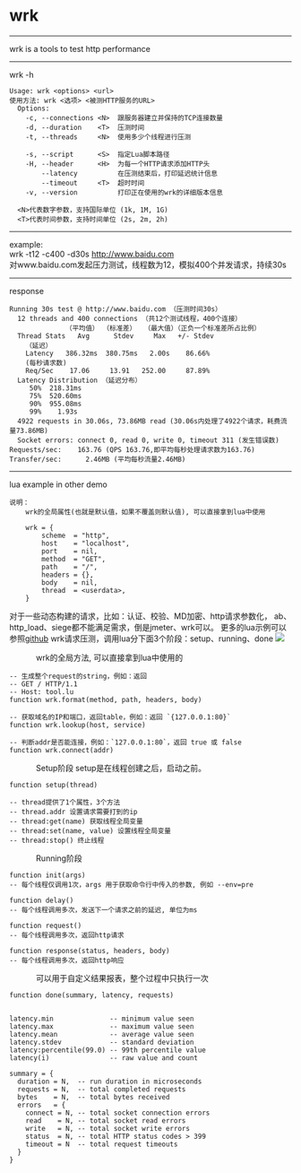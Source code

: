 # wrk
***
wrk is a tools to test http performance
***
wrk -h
```shell
Usage: wrk <options> <url>   
使用方法: wrk <选项> <被测HTTP服务的URL>                            
  Options:                                            
    -c, --connections <N>  跟服务器建立并保持的TCP连接数量  
    -d, --duration    <T>  压测时间           
    -t, --threads     <N>  使用多少个线程进行压测   
                                                      
    -s, --script      <S>  指定Lua脚本路径       
    -H, --header      <H>  为每一个HTTP请求添加HTTP头      
        --latency          在压测结束后，打印延迟统计信息   
        --timeout     <T>  超时时间     
    -v, --version          打印正在使用的wrk的详细版本信息
                                                      
  <N>代表数字参数，支持国际单位 (1k, 1M, 1G)
  <T>代表时间参数，支持时间单位 (2s, 2m, 2h)
```
***
example:<br>
wrk -t12 -c400 -d30s http://www.baidu.com <br>
对www.baidu.com发起压力测试，线程数为12，模拟400个并发请求，持续30s
***
response
```shell
Running 30s test @ http://www.baidu.com （压测时间30s）
  12 threads and 400 connections （共12个测试线程，400个连接）
              （平均值） （标准差）  （最大值）（正负一个标准差所占比例）
  Thread Stats   Avg      Stdev     Max   +/- Stdev
    （延迟）
    Latency   386.32ms  380.75ms   2.00s    86.66%
    (每秒请求数)
    Req/Sec    17.06     13.91   252.00     87.89%
  Latency Distribution （延迟分布）
     50%  218.31ms
     75%  520.60ms
     90%  955.08ms
     99%    1.93s 
  4922 requests in 30.06s, 73.86MB read (30.06s内处理了4922个请求，耗费流量73.86MB)
  Socket errors: connect 0, read 0, write 0, timeout 311 (发生错误数)
Requests/sec:    163.76 (QPS 163.76,即平均每秒处理请求数为163.76)
Transfer/sec:      2.46MB (平均每秒流量2.46MB)
```
***
lua example in other demo
```text
说明：
    wrk的全局属性(也就是默认值，如果不覆盖则默认值), 可以直接拿到lua中使用
    
    wrk = {
        scheme  = "http",
        host    = "localhost",
        port    = nil,
        method  = "GET",
        path    = "/",
        headers = {},
        body    = nil,
        thread  = <userdata>,
    }
```
对于一些动态构建的请求，比如：认证、校验、MD加密、http请求参数化， ab、http_load、siege都不能满足需求，倒是jmeter、wrk可以。 更多的lua示例可以参照<a href="https://github.com/wg/wrk/tree/master/scripts">github</a> wrk请求压测，调用lua分下面3个阶段：setup、running、done
<img src="http://type.so/usr/uploads/2016/08/970528889.png"></img>

<ul>
<ol>
wrk的全局方法, 可以直接拿到lua中使用的
</ol>
</ul>

```text
-- 生成整个request的string，例如：返回
-- GET / HTTP/1.1
-- Host: tool.lu
function wrk.format(method, path, headers, body)

-- 获取域名的IP和端口，返回table，例如：返回 `{127.0.0.1:80}`
function wrk.lookup(host, service)

-- 判断addr是否能连接，例如：`127.0.0.1:80`，返回 true 或 false
function wrk.connect(addr)
```

<ul>
<ol>
Setup阶段 setup是在线程创建之后，启动之前。
</ol>
</ul>

```text
function setup(thread)

-- thread提供了1个属性，3个方法
-- thread.addr 设置请求需要打到的ip
-- thread:get(name) 获取线程全局变量
-- thread:set(name, value) 设置线程全局变量
-- thread:stop() 终止线程
```

<ul>
<ol>
Running阶段
</ol>
</ul>

```text
function init(args)
-- 每个线程仅调用1次，args 用于获取命令行中传入的参数, 例如 --env=pre

function delay()
-- 每个线程调用多次，发送下一个请求之前的延迟, 单位为ms

function request()
-- 每个线程调用多次，返回http请求

function response(status, headers, body)
-- 每个线程调用多次，返回http响应
```

<ul>
<ol>
可以用于自定义结果报表，整个过程中只执行一次
</ol>
</ul>

```text
function done(summary, latency, requests)


latency.min              -- minimum value seen
latency.max              -- maximum value seen
latency.mean             -- average value seen
latency.stdev            -- standard deviation
latency:percentile(99.0) -- 99th percentile value
latency(i)               -- raw value and count

summary = {
  duration = N,  -- run duration in microseconds
  requests = N,  -- total completed requests
  bytes    = N,  -- total bytes received
  errors   = {
    connect = N, -- total socket connection errors
    read    = N, -- total socket read errors
    write   = N, -- total socket write errors
    status  = N, -- total HTTP status codes > 399
    timeout = N  -- total request timeouts
  }
}
```

